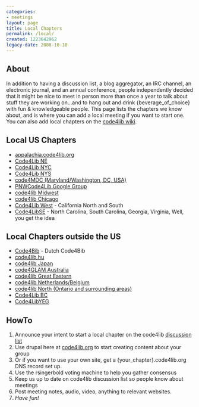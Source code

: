 ```yaml
---
categories:
- meetings
layout: page
title: Local Chapters
permalink: /local/
created: 1223642962
legacy-date: 2008-10-10
---
```

<h2>About</h2>

In addition to having a discussion list, a blog aggregator, an IRC channel, an electronic journal, and an annual conference, people independently decided that it might be nice to meet in person more than once a year to talk about stuff they are working on...and to hang out and drink {beverage_of_choice} with fun & knowledgeable people. This page lists the chapters we know about, and is where you can add a local meeting if you want to start one. You can also add local chapters on the <a href="http://wiki.code4lib.org/index.php/Main_Page#Local_.2F_Regional_Groups">code4lib wiki</a>.

<h2>Local US Chapters</h2>

<ul>
<li><a href="http://appalachia.code4lib.org">appalachia.code4lib.org</a></li>
<li><a href="https://wiki.code4lib.org/NEC4L">Code4Lib NE</a></li>
<li><a href="https://www.meetup.com/code4libnyc/">Code4Lib NYC</a></li>
<li><a href="http://ny3rs.org/code4libnys">Code4Lib NYS</a></li>
<li><a href="http://wiki.code4lib.org/index.php/MDC">code4MDC (Maryland/Washington, DC, USA)</a></li>
<li><a href="http://groups.google.com/group/pnwcode4lib?hl=en">PNWCode4Lib Google Group</a></li>
<li><a href="http://wiki.code4lib.org/index.php/Midwest">code4lib Midwest</a></li>
<li><a href="https://groups.google.com/forum/#!forum/chicode4lib">code4lib Chicago</a></li>
<li> <a href="http://wiki.code4lib.org/index.php/Western">Code4Lib West</a> - California North and South</li>
<li> <a href="http://wiki.code4lib.org/index.php/Southeast">Code4LibSE</a> - North Carolina, South Carolina, Georgia, Virginia, Well, you get the idea</li>
</ul>

<h2>Local Chapters outside the US</h2>

<ul>
<li> <a href="http://wiki.code4lib.org/index.php/NL">Code4Bib</a> - Dutch Code4Bib</li>
<li><a href="http://groups.google.com/group/ikr-fejlesztok/">code4lib.hu</a></li>
<li><a href="http://www.code4lib.jp/">code4lib Japan</a></li>
<li><a href="http://groups.google.com/group/code4glam">code4GLAM Australia</a></li>
<li><a href="http://wiki.code4lib.org/index.php/GreatEastern">code4lib Great Eastern</a></li>
<li><a href="http://wiki.code4lib.org/index.php/NL">code4lib Netherlands/Belgium </a></li>
<li><a href="http://wiki.code4lib.org/index.php/North">code4lib North (Ontario and surrounding areas)</a></li>
<li><a href="http://wiki.code4lib.org/index.php/BC">Code4Lib BC</a></li>
<li> <a href="http://wiki.code4lib.org/index.php/Edmonton">Code4LibYEG</a></li>
</ul>

<h2>HowTo</h2>

<ol>
<li>Announce your intent to start a local chapter on the code4lib <a href="http://dewey.library.nd.edu/mailing-lists/code4lib/">discussion list</a></li>
<li>Use drupal here at <a href="http://code4lib.org">code4lib.org</a> to start creating content about your group</li>
<li>Or if you want to use your own site, get a {your_chapter}.code4lib.org DNS record set up.</li>
<li>Use the rsingerbold voting machine to help you gather consensus</li>
<li>Keep us up to date on code4lib discussion list so people know about meetings</li>
<li>Post meeting notes, audio, video, anything to relevant websites.</li>
<li><em>Have fun!</em></li>
</ol>

<!--break-->
